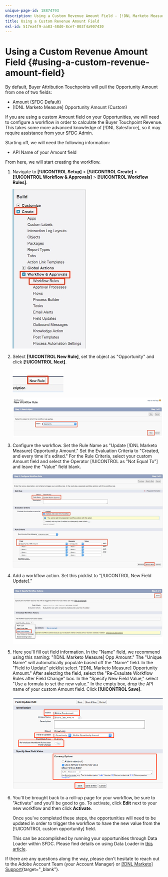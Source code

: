 ```yaml
---
unique-page-id: 18874793
description: Using a Custom Revenue Amount Field - [!DNL Marketo Measure] - Product Documentation
title: Using a Custom Revenue Amount Field
exl-id: 517ea4f9-aa83-48d0-8ce7-003f4a907430
---
```

# Using a Custom Revenue Amount Field {#using-a-custom-revenue-amount-field}

By default, Buyer Attribution Touchpoints will pull the Opportunity Amount from one of two fields:

* Amount (SFDC Default)
* [!DNL Marketo Measure] Opportunity Amount (Custom)

If you are using a custom Amount field on your Opportunities, we will need to configure a workflow in order to calculate the Buyer Touchpoint Revenue. This takes some more advanced knowledge of [!DNL Salesforce], so it may require assistance from your SFDC Admin.

Starting off, we will need the following information:

* API Name of your Amount field

From here, we will start creating the workflow.

1. Navigate to **[!UICONTROL Setup]** > **[!UICONTROL Create]** > **[!UICONTROL Workflow & Approvals]** > **[!UICONTROL Workflow Rules]**.

   ![](assets/1.jpg)

1. Select **[!UICONTROL New Rule]**, set the object as "Opportunity" and click **[!UICONTROL Next]**.

   ![](assets/2.jpg)

   ![](assets/3.jpg)

1. Configure the workflow. Set the Rule Name as "Update [!DNL Marketo Measure] Opportunity Amount." Set the Evaluation Criteria to "Created, and every time it's edited." For the Rule Criteria, select your custom Amount field and select the Operator [!UICONTROL as "Not Equal To"] and leave the "Value" field blank.

   ![](assets/4.jpg)

1. Add a workflow action. Set this picklist to "[!UICONTROL New Field Update]."

   ![](assets/5.jpg)

1. Here you'll fill out field information. In the "Name" field, we recommend using this naming: "[!DNL Marketo Measure] Opp Amount." The "Unique Name" will automatically populate based off the "Name" field. In the "Field to Update" picklist select "[!DNL Marketo Measure] Opportunity Amount." After selecting the field, select the "Re-Evaulate Workflow Rules after Field Change" box. In the "Specify New Field Value," select "Use a formula to set the new value." In the empty box, drop the API name of your custom Amount field. Click **[!UICONTROL Save]**.

   ![](assets/6.png)

1. You'll be brought back to a roll-up page for your workflow, be sure to "Activate" and you'll be good to go. To activate, click **Edit** next to your new workflow and then click **Activate**.

   Once you've completed these steps, the opportunities will need to be updated in order to trigger the workflow to have the new value from the [!UICONTROL custom opportunity] field.

   This can be accomplished by running your opportunities through Data Loader within SFDC. Please find details on using Data Loader in [this article](/help/advanced-marketo-measure-features/custom-revenue-amount/using-data-loader-to-update-marketo-measure-custom-amount-field.md).

If there are any questions along the way, please don't hesitate to reach out to the Adobe Account Team (your Account Manager) or [[!DNL Marketo] Support](https://nation.marketo.com/t5/support/ct-p/Support){target="_blank"}.
